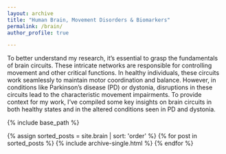 ```yaml
---
layout: archive
title: "Human Brain, Movement Disorders & Biomarkers"
permalink: /brain/
author_profile: true

---
```

To better understand my research, it’s essential to grasp the fundamentals of brain circuits. These intricate networks are responsible for controlling movement and other critical functions. In healthy individuals, these circuits work seamlessly to maintain motor coordination and balance. However, in conditions like Parkinson’s disease (PD) or dystonia, disruptions in these circuits lead to the characteristic movement impairments. To provide context for my work, I’ve compiled some key insights on brain circuits in both healthy states and in the altered conditions seen in PD and dystonia.  

{% include base_path %}

{% assign sorted_posts = site.brain | sort: 'order' %}
{% for post in sorted_posts %}
  {% include archive-single.html %}
{% endfor %}
